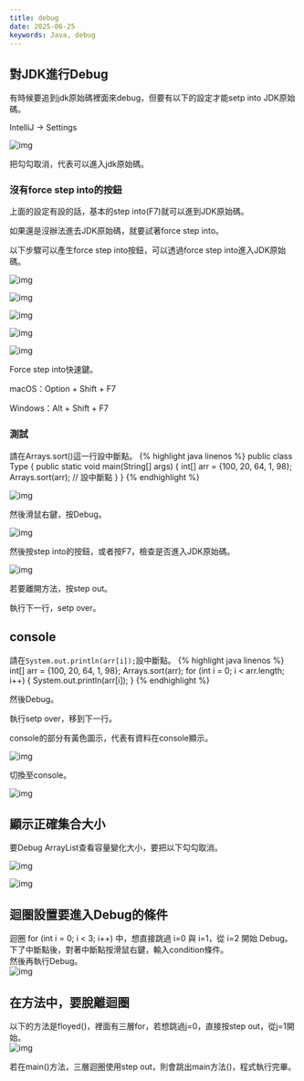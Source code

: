 ```yaml
---
title: debug
date: 2025-06-25
keywords: Java, debug
---
```

## 對JDK進行Debug
有時候要追到jdk原始碼裡面來debug，但要有以下的設定才能setp into JDK原始碼。

IntelliJ -> Settings

![img]({{site.imgurl}}/editor/debug1.png)

把勾勾取消，代表可以進入jdk原始碼。

### 沒有force step into的按鈕
上面的設定有設的話，基本的step into(F7)就可以進到JDK原始碼。

如果還是沒辦法進去JDK原始碼，就要試著force step into。

以下步驟可以產生force step into按鈕，可以透過force step into進入JDK原始碼。

![img]({{site.imgurl}}/editor/debug2.png)

![img]({{site.imgurl}}/editor/debug3.png)

![img]({{site.imgurl}}/editor/debug4.png)

![img]({{site.imgurl}}/editor/debug5.png)

![img]({{site.imgurl}}/editor/debug6.png)

Force step into快速鍵。

macOS：Option + Shift + F7

Windows：Alt + Shift + F7

### 測試
請在Arrays.sort()這一行設中斷點。
{% highlight java linenos %}
public class Type {
  public static void main(String[] args) {
    int[] arr = {100, 20, 64, 1, 98};
    Arrays.sort(arr);  // 設中斷點
  }
}
{% endhighlight %}

![img]({{site.imgurl}}/editor/debug7.png)

然後滑鼠右鍵，按Debug。

![img]({{site.imgurl}}/editor/debug8.png)

然後按step into的按鈕，或者按F7，檢查是否進入JDK原始碼。

![img]({{site.imgurl}}/editor/debug9.png)

若要離開方法，按step out。

執行下一行，setp over。

## console
請在`System.out.println(arr[i]);`設中斷點。
{% highlight java linenos %}
int[] arr = {100, 20, 64, 1, 98};
Arrays.sort(arr);
for (int i = 0; i < arr.length; i++) {
  System.out.println(arr[i]);
}
{% endhighlight %}

然後Debug。

執行setp over，移到下一行。

console的部分有黃色圖示，代表有資料在console顯示。

![img]({{site.imgurl}}/editor/debug10.png)

切換至console。

![img]({{site.imgurl}}/editor/debug11.png)

## 顯示正確集合大小
要Debug ArrayList查看容量變化大小，要把以下勾勾取消。

![img]({{site.imgurl}}/editor/debug12.png)

![img]({{site.imgurl}}/editor/debug13.png)

## 迴圈設置要進入Debug的條件
迴圈 for (int i = 0; i < 3; i++) 中，想直接跳過 i=0 與 i=1，從 i=2 開始 Debug。<br>
下了中斷點後，對著中斷點按滑鼠右鍵，輸入condition條件。<br>
然後再執行Debug。<br>
![img]({{site.imgurl}}/editor/debug_condition.png)

## 在方法中，要脫離迴圈
以下的方法是floyed()，裡面有三層for，若想跳過j=0，直接按step out，從j=1開始。<br>
![img]({{site.imgurl}}/editor/loop_step_out.png)<br>

若在main()方法，三層迴圈使用step out，則會跳出main方法()，程式執行完畢。
